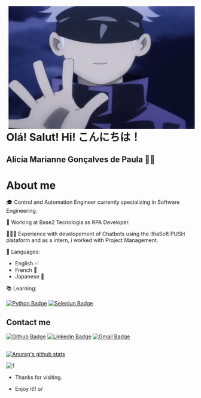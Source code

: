 <img align="right" width="498" height="329" src="https://github.com/aliciamarianne1507/aliciamarianne1507/blob/main/Imagens/tenor.gif">
 
# Olá! Salut! Hi! こんにちは！
## Alicia Marianne Gonçalves de Paula 👩‍💻

# About me

🎓 Control and Automation Engineer currently specializing in Software Engineering.

🤖 Working at Base2 Tecnologia as RPA Developer.

👩🏻‍💻 Experience with developement of Chatbots using the IlhaSoft PUSH plataform and as a intern, i worked with Project Management.

💬 Languages:
    <ul>
        <li>English ✅</li>
        <li>French 📝 </li>
        <li>Japanese 📝</li>
    </ul>

📚 Learning:<br></br>
[![Python Badge](https://img.shields.io/badge/-Python-00f?style=flat-square&logo=Python&logoColor=blue&link=link_do_seu_perfil_no_github)](https://www.python.org/)
[![Seleniun Badge](https://img.shields.io/badge/-Selenium-32CD32?style=flat-square&logo=Selenium&logoColor=green&link=link_do_seu_perfil_no_github)](https://www.selenium.dev/)




 
## Contact me 
[![Github Badge](https://img.shields.io/badge/-Github-000?style=flat-square&logo=Github&logoColor=white&link=link_do_seu_perfil_no_github)](https://github.com/aliciamarianne1507)
[![Linkedin Badge](https://img.shields.io/badge/-LinkedIn-blue?style=flat-square&logo=Linkedin&logoColor=white&link=link_do_seu_perfil_no_linkedin)](https://www.linkedin.com/in/alicia-gon%C3%A7alves-a301171/)
[![Gmail Badge](https://img.shields.io/badge/-Gmail-c14438?style=flat-square&logo=Gmail-Pessoal&logoColor=white&link=mailto:seu_email)](mailto:aliciadepaulaeng@gmail.com)

##

[![Anurag's github stats](https://github-readme-stats.vercel.app/api?username=aliciamarianne1507&show_icons=true&theme=gruvbox)](https://github.com/aliciamarianne1507/github-readme-stats)

![1](https://github-readme-stats.vercel.app/api/top-langs/?username=aliciamarianne1507&theme=blue-green)
 
- Thanks for visiting. 
 
- Enjoy it!! o/
